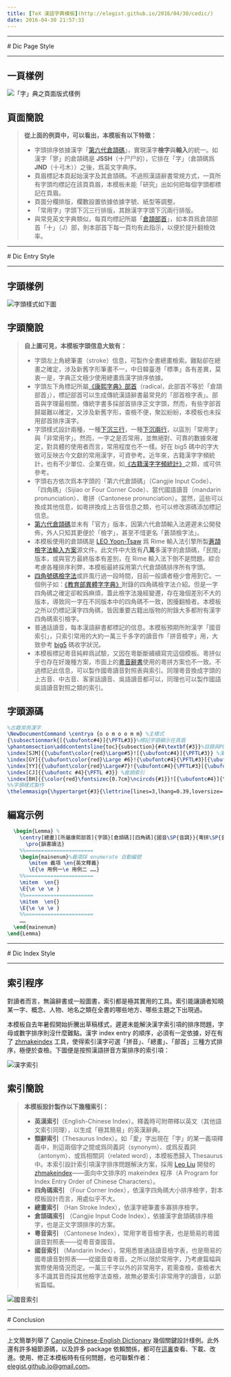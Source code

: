 ```yaml
---
title: [TeX 漢語字典模板](http://elegist.github.io/2016/04/30/cedic/)
date: 2016-04-30 21:57:33
---
```


<hr/>
# Dic Page Style
<hr/>

## 一頁樣例

![「字」典之頁面版式樣例](https://raw.githubusercontent.com/elegist/elegist.github.io/master/web-pics/article/cedic1.jpg)

## 頁面簡說

> **從上面的例頁中，可以看出，本模板有以下特徵：**
> - 字頭排序依據漢字「[第六代倉頡碼](https://github.com/LEOYoon-Tsaw/Cangjie6)」，實現漢字**檢字**與**輸入**的統一。如漢字「寥」的倉頡碼是 **JSSH**（十尸尸的），它排在「字」（倉頡碼爲 **JND**（十弓木））之後，爲英文字典序。
> - 頁眉標記本頁起始漢字及其倉頡碼。不過照漢語辭書常規方式，一頁所有字頭均標記在該頁頁眉，本模板未能「研究」出如何把每個字頭都標記在頁眉。
> - 頁面分欄排版，欄數設置依據依據字號、紙型等調整。
> - 「常用字」字頭下沉三行排版，其餘漢字字頭下沉兩行排版。
> - 與常見英文字典類似，每頁均標記所屬「[倉頡部首](https://en.wikipedia.org/wiki/Cangjie_input_method)」，如本頁爲倉頡部首「十」（J）部，則本部首下每一頁均有此指示，以便於提升翻檢效率。

<hr/>
# Dic Entry Style
<hr/>

## 字頭樣例

![字頭樣式如下圖](https://raw.githubusercontent.com/elegist/elegist.github.io/master/web-pics/article/cedic2.jpg)

## 字頭簡說

> **自上圖可見，本模板字頭信息大致有：**
> - 字頭左上角總筆畫（stroke）信息，可製作全書總畫檢索。難點卻在總畫之確定，涉及新舊字形筆畫不一，中日韓臺港「標準」各有差異，莫衷一是，字典正文極少使用總畫爲漢字排序依據。
> - 字頭左下角標記所屬[《康熙字典》部首](http://www.medo.jp/kbush.htm)（radical，此部首不等於「倉頡部首」），標記部首可以生成傳統漢語辭書最常見的「部首檢字表」。部首與字理最相關，傳統字書多採部首排序正文字頭，然而，有些字部首歸屬難以確定，又涉及新舊字形，查檢不便，聚訟紛紛，本模板也未採用部首排序漢字。
> - 字頭樣式設計兩種，一種[下沉三行](https://en.wikipedia.org/wiki/Initial)，一種[下沉兩行](https://en.wikipedia.org/wiki/Initial)，以區別「常用字」與「非常用字」。然而，一字之是否常用，並無絕對、可靠的數據來確定，對具體的使用者而言，常用程度也不一樣。好在 big5 碼中的字大致可反映古今文獻的常用漢字，可資參考。近年來，古籍漢字字頻統計，也有不少單位、企業在做，如[《古籍漢字字頻統計》](https://book.douban.com/subject/3513694/?from=tag)之類，或可供參考。
> - 字頭右方依次爲本字頭的「第六代倉頡碼」（Cangjie Input Code）、「四角碼」（Sijiao or Four Corner Code）、當代國語讀音（mandarin pronunciation）、粵拼（Cantonese pronunciation）。當然，這些可以換成其他信息，如粵拼換成上古音信息之類，也可以修改源碼添加標記信息。
> - [第六代倉頡碼](https://zh.wikipedia.org/wiki/蒼頡檢字法)並未有「官方」版本，因第六代倉頡輸入法遲遲未公開發佈，外人只知其更便於「檢字」，甚至不惜更名「蒼頡檢字法」。
> - 本模板使用的倉頡碼是 [LEO Yoon-Tsaw](https://github.com/LEOYoon-Tsaw/Cangjie6) 爲 Rime 輸入法引擎所製[蒼頡檢字法輸入方案](https://github.com/LEOYoon-Tsaw/Cangjie6)源文件。此文件中大致有**八萬**多漢字的倉頡碼，「民間」版本，或與官方最終版本有差別，在 Rime 輸入法下倒不是問題。綜合考慮各種排序利弊，本模板最終採用第六代倉頡碼排序所有字頭。
> - [四角號碼檢字法](https://en.wikipedia.org/wiki/Four-Corner_Method)或許風行過一段時間，目前一般讀者極少會用到它。一個例子如：[《教育部異體字字典》](http://dict2.variants.moe.edu.tw/variants/rbt/page_content3.rbt?pageId=2982180)附錄的四角碼檢字法介紹。但是一字四角碼之確定卻較爲麻煩，蓋此檢字法幾經變遷，存在幾個差別不大的版本，導致同一字在不同版本中的四角碼不一致，困擾翻檢者。本模板之所以仍標記漢字四角碼，皆因重要古籍出版物的附錄大多都附有漢字四角碼索引檢字。
> - 普通話讀音，每本漢語辭書都標記的信息。本模板預期所附漢字「國音索引」，只索引常用的大約一萬三千多字的讀音作「拼音檢字」用，大致參考 [big5](https://zh.wikipedia.org/wiki/大五碼) 碼收字狀況。
> - 本模板標記粵音純粹爲試驗，又因在粵斷斷續續寫完這個模板。粵拼似乎也存在好幾種方案，市面上的[粵音辭書](http://humanum.arts.cuhk.edu.hk/Lexis/lexi-can/)使用的粵拼方案也不一致。不過標記此信息，可以製作國粵讀音對照表與索引。同理粵音換成字頭的上古音、中古音、客家話讀音、吳語讀音都可以，同理也可以製作國語吳語讀音對照之類的索引。

## 字頭源碼

```Latex
%古籍常用漢字
\NewDocumentCommand \centrya {o o m o o m m} %主樣式
{\subsectionmark{[{\ubufontc#4}]{\PFTL#3}}%標記字頭顯示在頁眉
\phantomsection\addcontentsline{toc}{subsection}{#4\textbf{#3}}%目錄與PDF mark
\index[SJM]{{\ubufont\color{red}\Large#5}![{\ubufontc#4}]{\PFTL#3}} %漢字四角碼索引 
\index[GY]{{\ubufont\color{red}\Large #6}!{\ubufontc#4}{\PFTL#3}[{\ubufontc#7}]} %國音索引
\index[YY]{{\ubufont\color{red}\Large#7}!{\ubufontc#4}{\PFTL#3}[{\ubufontc#6}]} %粵音索引
\index[CJ]{{\ubufontc #4}{\PFTL #3}} %倉頡索引
\index[BH]{{\color{red}\fontsizec{0.7cm}\ncircds{#1}}![{\ubufontc#4}]{\PFTL#3}}%總筆畫數索引
%%字頭樣式製作
\thelemmasign{\hypertarget{#3}{\lettrine[lines=3,lhang=0.39,loversize=-0.2]{\hspace{0.15cm}\SPSB{\buttonleftsupera{#1}}{\buttonleftsuba{#2}}\hspace{-0.33cm}\color{myred}\IBMP #3}{} }} {{\color{myred}{\ubufontc #4}，{\ubufontc #5}，{\ubufontc #6}，{\ubufontc #7}。}}} %字頭共記錄筆畫、部首、倉頡碼、國音等 7 種信息以製作索引
```

## 編寫示例

```LaTeX
  \begin{Lemma} %
    \centry[總畫][所屬康熙部首]{字頭}[倉頡碼][四角碼]{國音\SP{音調}}{粵拼\SP{音調}}
      \pro{韻書讀法}
    %%======================
    \begin{mainenum}%義項採 enumerate 自動編號
       \mitem 義項 \en{英文釋義}
       \E{\e 用例一\e 用例二 ……}
    %%======================
    \mitem  \en{}
    \E{\e \e \e }
    %%======================
    \mitem  \en{}
    \E{\e \e \e }
    %%======================
    ……
  \end{mainenum}
\end{Lemma}
```

<hr/>
# Dic Index Style 
<hr/>

## 索引程序 

對讀者而言，無論辭書或一般圖書，索引都是極其實用的工具。索引能讓讀者知曉某一字、概念、人物、地名之類在全書的哪些地方、哪些主題之下出現過。

本模板自去年暑假開始折騰出草稿樣式，遲遲未能解決漢字索引項的排序問題，字母或數字排序則沒什麼難點。漢字 index entry 的順序，必須有一定依據，好在有了 [zhmakeindex](https://github.com/leo-liu/zhmakeindex) 工具，使得索引漢字可選「拼音」、「總畫」、「部首」三種方式排序，極便於查檢。下圖便是按照漢語拼音方案排序的索引項：

![漢字索引](https://raw.githubusercontent.com/elegist/elegist.github.io/master/web-pics/article/cedic3.jpg)

## 索引簡說 

> **本模板設計製作以下幾種索引：**
> - **英漢索引**（English-Chinese Index）。釋義時可附帶釋以英文（其他語文索引同理），以生成「極其簡易」的英漢辭典。
> - **類辭索引**（Thesaurus Index）。如「愛」字出現在「字」的某一義項釋義中，則這兩個字之間或爲同義詞（synonym）、或爲反義詞（antonym）、或爲相關詞（related word），本模板悉歸入 Thesaurus 中。本索引設計索引項漢字排序問題解決方案，採用 [Leo Liu](https://github.com/leo-liu/zhmakeindex) 開發的 [zhmakeindex](https://github.com/leo-liu/zhmakeindex)——面向中文排序的 makeindex 程序（A Program for Index Entry Order of Chinese Characters）。
> - **四角碼索引** （Four Corner Index），依漢字四角碼大小排序檢字，對本模板設計而言，用處似乎不大。
> - **總畫索引** （Han Stroke Index），依漢字總筆畫多寡排序檢字。
> - **倉頡碼索引** （Cangjie Input Code Index），依據漢字倉頡碼排序檢字，也是正文字頭排序的方案。
> - **粵音索引** （Cantonese Index），常用字粵音檢字表，也是簡易的粵國讀音對照表——從粵音查國音。
> - **國音索引** （Mandarin Index），常用悉普通話讀音檢字表，也是簡易的國粵讀音對照表——從國音查粵音。之所以限於常用字，乃考慮篇幅與實際使用情況而定。一萬三千字以外的非常用字，若需查檢，查檢者大多不識其音而採其他檢字法查檢，故無必要索引非常用字的讀音，以節省篇幅。

![國音索引](https://raw.githubusercontent.com/elegist/elegist.github.io/master/web-pics/article/cedic4.jpg)

<hr/>
# Conclusion
<hr/>

上文簡單列舉了 [Cangjie Chinese-English Dictionary](https://github.com/elegist/Cangjie-Chinese-English-Dictionary) 幾個關鍵設計樣例。此外還有許多細節源碼，以及許多 package 依賴關係，都可在[這裏](https://github.com/elegist/Cangjie-Chinese-English-Dictionary)查看、下載、改進。使用、修正本模板時有任何問題，也可聯繫作者：<elegist.github.io@gmail.com>。
